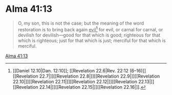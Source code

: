 # Alma 41:13

> O, my son, this is not the case; but the meaning of the word restoration is to bring back again <u>evil</u>[^a] for evil, or carnal for carnal, or devilish for devilish—good for that which is good; righteous for that which is righteous; just for that which is just; merciful for that which is merciful.

[Alma 41:13](https://www.churchofjesuschrist.org/study/scriptures/bofm/alma/41?lang=eng&id=p13#p13)


[^a]: [[Daniel 12.10|Dan. 12:10]]; [[Revelation 22.6|Rev. 22:12 (6–16)]][[Revelation 22.7|]][[Revelation 22.8|]][[Revelation 22.9|]][[Revelation 22.10|]][[Revelation 22.11|]][[Revelation 22.12|]][[Revelation 22.13|]][[Revelation 22.14|]][[Revelation 22.15|]][[Revelation 22.16|]].  
